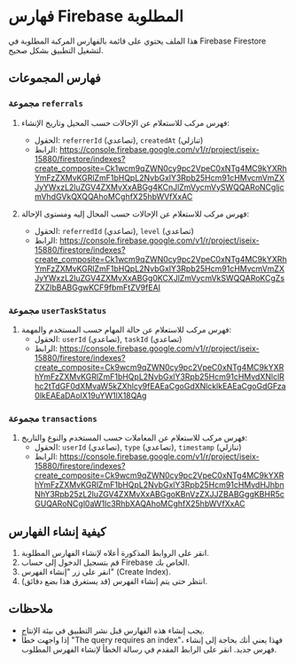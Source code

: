 # فهارس Firebase المطلوبة

هذا الملف يحتوي على قائمة بالفهارس المركبة المطلوبة في Firebase Firestore لتشغيل التطبيق بشكل صحيح.

## فهارس المجموعات

### مجموعة `referrals`

1. فهرس مركب للاستعلام عن الإحالات حسب المحيل وتاريخ الإنشاء:
   - الحقول: `referrerId` (تصاعدي), `createdAt` (تنازلي)
   - الرابط: https://console.firebase.google.com/v1/r/project/iseix-15880/firestore/indexes?create_composite=Ck1wcm9qZWN0cy9pc2VpeC0xNTg4MC9kYXRhYmFzZXMvKGRlZmF1bHQpL2NvbGxlY3Rpb25Hcm91cHMvcmVmZXJyYWxzL2luZGV4ZXMvXxABGg4KCnJlZmVycmVySWQQARoNCgljcmVhdGVkQXQQAhoMCghfX25hbWVfXxAC

2. فهرس مركب للاستعلام عن الإحالات حسب المحال إليه ومستوى الإحالة:
   - الحقول: `referredId` (تصاعدي), `level` (تصاعدي)
   - الرابط: https://console.firebase.google.com/v1/r/project/iseix-15880/firestore/indexes?create_composite=Ck1wcm9qZWN0cy9pc2VpeC0xNTg4MC9kYXRhYmFzZXMvKGRlZmF1bHQpL2NvbGxlY3Rpb25Hcm91cHMvcmVmZXJyYWxzL2luZGV4ZXMvXxABGg0KCXJlZmVycmVkSWQQARoKCgZsZXZlbBABGgwKCF9fbmFtZV9fEAI

### مجموعة `userTaskStatus`

1. فهرس مركب للاستعلام عن حالة المهام حسب المستخدم والمهمة:
   - الحقول: `userId` (تصاعدي), `taskId` (تصاعدي)
   - الرابط: https://console.firebase.google.com/v1/r/project/iseix-15880/firestore/indexes?create_composite=Ck9wcm9qZWN0cy9pc2VpeC0xNTg4MC9kYXRhYmFzZXMvKGRlZmF1bHQpL2NvbGxlY3Rpb25Hcm91cHMvdXNlclRhc2tTdGF0dXMvaW5kZXhlcy9fEAEaCgoGdXNlcklkEAEaCgoGdGFza0lkEAEaDAoIX19uYW1lX18QAg

### مجموعة `transactions`

1. فهرس مركب للاستعلام عن المعاملات حسب المستخدم والنوع والتاريخ:
   - الحقول: `userId` (تصاعدي), `type` (تصاعدي), `timestamp` (تنازلي)
   - الرابط: https://console.firebase.google.com/v1/r/project/iseix-15880/firestore/indexes?create_composite=Ck9wcm9qZWN0cy9pc2VpeC0xNTg4MC9kYXRhYmFzZXMvKGRlZmF1bHQpL2NvbGxlY3Rpb25Hcm91cHMvdHJhbnNhY3Rpb25zL2luZGV4ZXMvXxABGgoKBnVzZXJJZBABGggKBHR5cGUQARoNCgl0aW1lc3RhbXAQAhoMCghfX25hbWVfXxAC

## كيفية إنشاء الفهارس

1. انقر على الروابط المذكورة أعلاه لإنشاء الفهارس المطلوبة.
2. قم بتسجيل الدخول إلى حساب Firebase الخاص بك.
3. انقر على زر "إنشاء الفهرس" (Create Index).
4. انتظر حتى يتم إنشاء الفهرس (قد يستغرق هذا بضع دقائق).

## ملاحظات

- يجب إنشاء هذه الفهارس قبل نشر التطبيق في بيئة الإنتاج.
- إذا واجهت خطأ "The query requires an index"، فهذا يعني أنك بحاجة إلى إنشاء فهرس جديد. انقر على الرابط المقدم في رسالة الخطأ لإنشاء الفهرس المطلوب.
